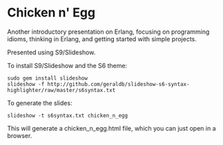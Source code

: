 # Chicken n' Egg

Another introductory presentation on Erlang, focusing on programming idioms, thinking in Erlang, and getting started with simple projects.

Presented using S9/Slideshow.

To install S9/Slideshow and the S6 theme:

    sudo gem install slideshow
    slideshow -f http://github.com/geraldb/slideshow-s6-syntax-highlighter/raw/master/s6syntax.txt

To generate the slides:

    slideshow -t s6syntax.txt chicken_n_egg

This will generate a chicken_n_egg.html file, which you can just open in a browser.
